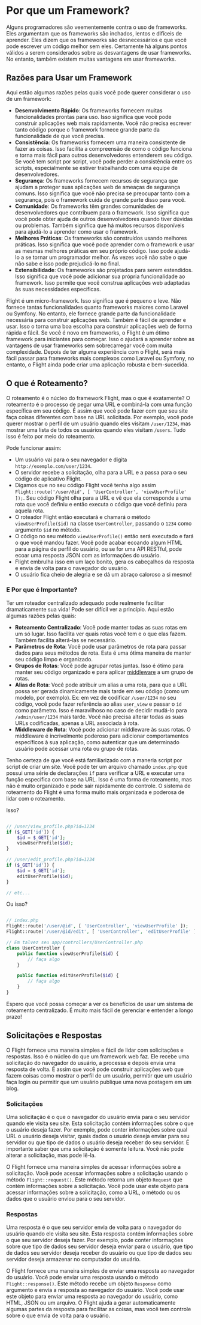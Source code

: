 # Por que um Framework?

Alguns programadores são veementemente contra o uso de frameworks. Eles argumentam que os frameworks são inchados, lentos e difíceis de aprender. Eles dizem que os frameworks são desnecessários e que você pode escrever um código melhor sem eles. Certamente há alguns pontos válidos a serem considerados sobre as desvantagens de usar frameworks. No entanto, também existem muitas vantagens em usar frameworks.

## Razões para Usar um Framework

Aqui estão algumas razões pelas quais você pode querer considerar o uso de um framework:

- **Desenvolvimento Rápido**: Os frameworks fornecem muitas funcionalidades prontas para uso. Isso significa que você pode construir aplicações web mais rapidamente. Você não precisa escrever tanto código porque o framework fornece grande parte da funcionalidade de que você precisa.
- **Consistência**: Os frameworks fornecem uma maneira consistente de fazer as coisas. Isso facilita a compreensão de como o código funciona e torna mais fácil para outros desenvolvedores entenderem seu código. Se você tem script por script, você pode perder a consistência entre os scripts, especialmente se estiver trabalhando com uma equipe de desenvolvedores.
- **Segurança**: Os frameworks fornecem recursos de segurança que ajudam a proteger suas aplicações web de ameaças de segurança comuns. Isso significa que você não precisa se preocupar tanto com a segurança, pois o framework cuida de grande parte disso para você.
- **Comunidade**: Os frameworks têm grandes comunidades de desenvolvedores que contribuem para o framework. Isso significa que você pode obter ajuda de outros desenvolvedores quando tiver dúvidas ou problemas. Também significa que há muitos recursos disponíveis para ajudá-lo a aprender como usar o framework.
- **Melhores Práticas**: Os frameworks são construídos usando melhores práticas. Isso significa que você pode aprender com o framework e usar as mesmas melhores práticas em seu próprio código. Isso pode ajudá-lo a se tornar um programador melhor. Às vezes você não sabe o que não sabe e isso pode prejudicá-lo no final.
- **Extensibilidade**: Os frameworks são projetados para serem estendidos. Isso significa que você pode adicionar sua própria funcionalidade ao framework. Isso permite que você construa aplicações web adaptadas às suas necessidades específicas.

Flight é um micro-framework. Isso significa que é pequeno e leve. Não fornece tantas funcionalidades quanto frameworks maiores como Laravel ou Symfony. No entanto, ele fornece grande parte da funcionalidade necessária para construir aplicações web. Também é fácil de aprender e usar. Isso o torna uma boa escolha para construir aplicações web de forma rápida e fácil. Se você é novo em frameworks, o Flight é um ótimo framework para iniciantes para começar. Isso o ajudará a aprender sobre as vantagens de usar frameworks sem sobrecarregar você com muita complexidade. Depois de ter alguma experiência com o Flight, será mais fácil passar para frameworks mais complexos como Laravel ou Symfony, no entanto, o Flight ainda pode criar uma aplicação robusta e bem-sucedida.

## O que é Roteamento?

O roteamento é o núcleo do framework Flight, mas o que é exatamente? O roteamento é o processo de pegar uma URL e combiná-la com uma função específica em seu código. É assim que você pode fazer com que seu site faça coisas diferentes com base na URL solicitada. Por exemplo, você pode querer mostrar o perfil de um usuário quando eles visitam `/user/1234`, mas mostrar uma lista de todos os usuários quando eles visitam `/users`. Tudo isso é feito por meio do roteamento.

Pode funcionar assim:

- Um usuário vai para o seu navegador e digita `http://exemplo.com/user/1234`.
- O servidor recebe a solicitação, olha para a URL e a passa para o seu código de aplicativo Flight.
- Digamos que no seu código Flight você tenha algo assim `Flight::route('/user/@id', [ 'UserController', 'viewUserProfile' ]);`. Seu código Flight olha para a URL e vê que ela corresponde a uma rota que você definiu e então executa o código que você definiu para aquela rota.
- O roteador Flight então executará e chamará o método `viewUserProfile($id)` na classe `UserController`, passando o `1234` como argumento `$id` no método.
- O código no seu método `viewUserProfile()` então será executado e fará o que você mandou fazer. Você pode acabar ecoando algum HTML para a página de perfil do usuário, ou se for uma API RESTful, pode ecoar uma resposta JSON com as informações do usuário.
- Flight embrulha isso em um laço bonito, gera os cabeçalhos da resposta e envia de volta para o navegador do usuário.
- O usuário fica cheio de alegria e se dá um abraço caloroso a si mesmo!

### E Por que é Importante?

Ter um roteador centralizado adequado pode realmente facilitar dramaticamente sua vida! Pode ser difícil ver a princípio. Aqui estão algumas razões pelas quais:

- **Roteamento Centralizado**: Você pode manter todas as suas rotas em um só lugar. Isso facilita ver quais rotas você tem e o que elas fazem. Também facilita alterá-las se necessário.
- **Parâmetros de Rota**: Você pode usar parâmetros de rota para passar dados para seus métodos de rota. Esta é uma ótima maneira de manter seu código limpo e organizado.
- **Grupos de Rotas**: Você pode agrupar rotas juntas. Isso é ótimo para manter seu código organizado e para aplicar [middleware](middleware) a um grupo de rotas.
- **Alias de Rota**: Você pode atribuir um alias a uma rota, para que a URL possa ser gerada dinamicamente mais tarde em seu código (como um modelo, por exemplo). Ex: em vez de codificar `/user/1234` no seu código, você pode fazer referência ao alias `user_view` e passar o `id` como parâmetro. Isso é maravilhoso no caso de decidir mudá-lo para `/admin/user/1234` mais tarde. Você não precisa alterar todas as suas URLs codificadas, apenas a URL associada à rota.
- **Middleware de Rota**: Você pode adicionar middleware às suas rotas. O middleware é incrivelmente poderoso para adicionar comportamentos específicos à sua aplicação, como autenticar que um determinado usuário pode acessar uma rota ou grupo de rotas.

Tenho certeza de que você está familiarizado com a maneria script por script de criar um site. Você pode ter um arquivo chamado `index.php` que possui uma série de declarações `if` para verificar a URL e executar uma função específica com base na URL. Isso é uma forma de roteamento, mas não é muito organizado e pode sair rapidamente do controle. O sistema de roteamento do Flight é uma forma muito mais organizada e poderosa de lidar com o roteamento.

Isso?

```php

// /user/view_profile.php?id=1234
if ($_GET['id']) {
	$id = $_GET['id'];
	viewUserProfile($id);
}

// /user/edit_profile.php?id=1234
if ($_GET['id']) {
	$id = $_GET['id'];
	editUserProfile($id);
}

// etc...
```

Ou isso?

```php

// index.php
Flight::route('/user/@id', [ 'UserController', 'viewUserProfile' ]);
Flight::route('/user/@id/edit', [ 'UserController', 'editUserProfile' ]);

// Em talvez seu app/controllers/UserController.php
class UserController {
	public function viewUserProfile($id) {
		// faça algo
	}

	public function editUserProfile($id) {
		// faça algo
	}
}
```

Espero que você possa começar a ver os benefícios de usar um sistema de roteamento centralizado. É muito mais fácil de gerenciar e entender a longo prazo!

## Solicitações e Respostas

O Flight fornece uma maneira simples e fácil de lidar com solicitações e respostas. Isso é o núcleo do que um framework web faz. Ele recebe uma solicitação do navegador do usuário, a processa e depois envia uma resposta de volta. É assim que você pode construir aplicações web que fazem coisas como mostrar o perfil de um usuário, permitir que um usuário faça login ou permitir que um usuário publique uma nova postagem em um blog.

### Solicitações

Uma solicitação é o que o navegador do usuário envia para o seu servidor quando ele visita seu site. Esta solicitação contém informações sobre o que o usuário deseja fazer. Por exemplo, pode conter informações sobre qual URL o usuário deseja visitar, quais dados o usuário deseja enviar para seu servidor ou que tipo de dados o usuário deseja receber do seu servidor. É importante saber que uma solicitação é somente leitura. Você não pode alterar a solicitação, mas pode lê-la.

O Flight fornece uma maneira simples de acessar informações sobre a solicitação. Você pode acessar informações sobre a solicitação usando o método `Flight::request()`. Este método retorna um objeto `Request` que contém informações sobre a solicitação. Você pode usar este objeto para acessar informações sobre a solicitação, como a URL, o método ou os dados que o usuário enviou para o seu servidor.

### Respostas

Uma resposta é o que seu servidor envia de volta para o navegador do usuário quando ele visita seu site. Esta resposta contém informações sobre o que seu servidor deseja fazer. Por exemplo, pode conter informações sobre que tipo de dados seu servidor deseja enviar para o usuário, que tipo de dados seu servidor deseja receber do usuário ou que tipo de dados seu servidor deseja armazenar no computador do usuário.

O Flight fornece uma maneira simples de enviar uma resposta ao navegador do usuário. Você pode enviar uma resposta usando o método `Flight::response()`. Este método recebe um objeto `Response` como argumento e envia a resposta ao navegador do usuário. Você pode usar este objeto para enviar uma resposta ao navegador do usuário, como HTML, JSON ou um arquivo. O Flight ajuda a gerar automaticamente algumas partes da resposta para facilitar as coisas, mas você tem controle sobre o que envia de volta para o usuário.